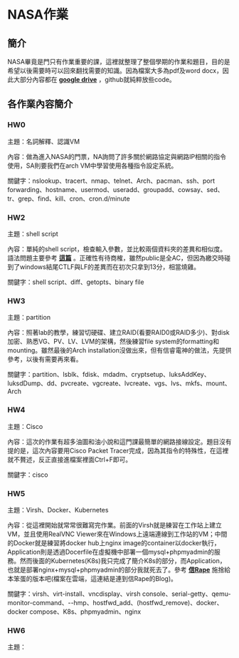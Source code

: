 # NASA作業


## 簡介
NASA畢竟是門只有作業重要的課，這裡就整理了整個學期的作業和題目，目的是希望以後需要時可以回來翻找需要的知識。因為檔案大多為pdf及word docx，因此大部分內容都在 __[google drive](https://drive.google.com/file/d/1h_dW_L1--tKyxg2FtuaqT3xnkSaXVJnj/view?usp=sharing)__ ，github就純粹放些code。


## 各作業內容簡介

### HW0 
主題：名詞解釋、認識VM

內容：做為進入NASA的門票，NA詢問了許多關於網路協定與網路IP相關的指令使用，SA則要我們在arch VM中學習使用各種指令設定系統。

關鍵字：nslookup、tracert、nmap、telnet、Arch、pacman、ssh、port forwarding、hostname、usermod、useradd、groupadd、cowsay、sed、tr、grep、find、kill、cron、cron.d/minute

### HW2
主題：shell script

內容：單純的shell script，檢查輸入參數，並比較兩個資料夾的差異和相似度。語法問題主要參考 __[這篇](https://devhints.io/bash)__  。正確性有待商榷，雖然public是全AC，但因為繳交時碰到了windows結尾CTLF與LF的差異而在初次只拿到13分，相當燒雞。

關鍵字：shell script、diff、getopts、binary file

### HW3
主題：partition

內容：照著lab的教學，練習切硬碟、建立RAID(看要RAID0或RAID多少)、對disk加密、熟悉VG、PV、LV、LVM的架構，然後練習file system的formatting和mounting。雖然最後的Arch installation沒做出來，但有信睿電神的做法，先提供參考，以後有需要再來看。

關鍵字：partition、lsblk、fdisk、mdadm、cryptsetup、luksAddKey、luksdDump、dd、pvcreate、vgcreate、lvcreate、vgs、lvs、mkfs、mount、Arch

### HW4
主題：Cisco

內容：這次的作業有超多油圖和油小說和這門課最簡單的網路接線設定。題目沒有提的是，這次內容要用Cisco Packet Tracer完成，因為其指令的特殊性，在這裡就不贅述，反正直接進檔案裡面Ctrl+F即可。

關鍵字：cisco

### HW5
主題：Virsh、Docker、Kubernetes

內容：從這裡開始就常常很難寫完作業。前面的Virsh就是練習在工作站上建立VM，並且使用RealVNC Viewer來在Windows上遠端連線到工作站的VM；中間的Docker就是練習將docker hub上nginx image的container以docker執行，Application則是透過Docerfile在虛擬機中部署一個mysql+phpmyadmin的服務。然而後面的Kubernetes(K8s)我只完成了簡介K8s的部分，而Application，也就是部署nginx+mysql+phpmyadmin的部分我就死去了。參考 __[信Rape](https://chenhsinjui.github.io/)__ 施捨給本笨蛋的版本吧(檔案在雲端，這連結是連到信Rape的Blog)。

關鍵字：virsh、virt-install、vncdisplay、virsh console、serial-getty、qemu-monitor-command、--hmp、hostfwd_add、(hostfwd_remove)、docker、docker compose、K8s、phpmyadmin、nginx

### HW6
主題：